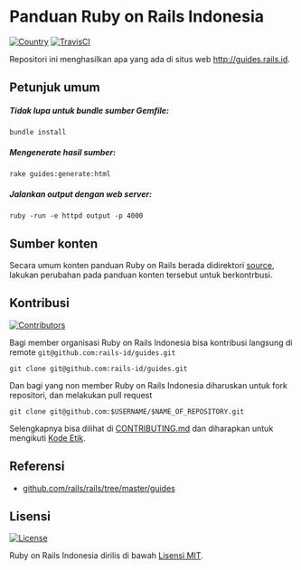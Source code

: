 # Panduan Ruby on Rails Indonesia

[![Country](https://img.shields.io/badge/country-indonesia-blue.svg)](https://en.wikipedia.org/wiki/Indonesia)
[![TravisCI](https://api.travis-ci.org/rails-id/guides.svg)](https://travis-ci.org/rails-id/guides)

Repositori ini menghasilkan apa yang ada di situs web http://guides.rails.id.

## Petunjuk umum
##### Tidak lupa untuk bundle sumber Gemfile:
```
bundle install
```

##### Mengenerate hasil sumber:
```
rake guides:generate:html
```

##### Jalankan output dengan web server:
```
ruby -run -e httpd output -p 4000
```

## Sumber konten

Secara umum konten panduan Ruby on Rails berada didirektori [source](source), lakukan perubahan pada panduan konten tersebut untuk berkontrbusi.

## Kontribusi

[![Contributors](https://img.shields.io/github/contributors/rails-id/guides.svg)](/graphs/contributors)

Bagi member organisasi Ruby on Rails Indonesia bisa kontribusi langsung di remote `git@github.com:rails-id/guides.git`

```
git clone git@github.com:rails-id/guides.git
```

Dan bagi yang non member Ruby on Rails Indonesia diharuskan untuk fork repositori, dan melakukan pull request

```
git clone git@github.com:$USERNAME/$NAME_OF_REPOSITORY.git
```

Selengkapnya bisa dilihat di [CONTRIBUTING.md](CONTRIBUTING.md) dan diharapkan untuk mengikuti [Kode Etik](CODE_OF_CONDUCT.md).

## Referensi
- [github.com/rails/rails/tree/master/guides](https://github.com/rails/rails/tree/master/guides)

## Lisensi

[![License](https://img.shields.io/github/license/rails-id/guides.svg)](LICENSE)

Ruby on Rails Indonesia dirilis di bawah [Lisensi MIT](https://opensource.org/licenses/MIT).
